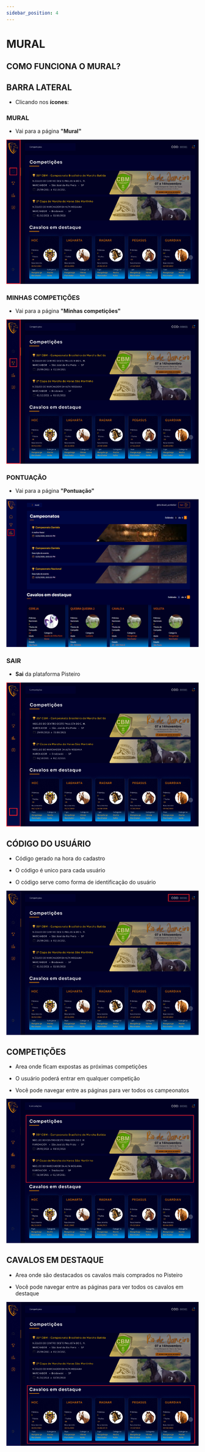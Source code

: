 ```yaml
---
sidebar_position: 4
---
```


# MURAL

## COMO FUNCIONA O MURAL?

## BARRA LATERAL

- Clicando nos **ícones**:

### MURAL

- Vai para a página **"Mural"**

![Mural](/img/Plataforma/mural1.png)

### MINHAS COMPETIÇÕES

- Vai para a página **"Minhas competições"**

![Mural](/img/Plataforma/mural2.png)

### PONTUAÇÃO

- Vai para a página **"Pontuação"**

![Mural](/img/Plataforma/mural3.png)

### SAIR

- **Sai** da plataforma Pisteiro

![Mural](/img/Plataforma/mural4.png)

## CÓDIGO DO USUÁRIO

- Código gerado na hora do cadastro

- O código é unico para cada usuário

- O código serve como forma de identificação do usuário

![Mural](/img/Plataforma/mural5.png)

## COMPETIÇÕES

- Area onde ficam expostas as próximas competições

- O usuário poderá entrar em qualquer competição

- Você pode navegar entre as páginas para ver todos os campeonatos

![Mural](/img/Plataforma/mural6.png)

## CAVALOS EM DESTAQUE

- Area onde são destacados os cavalos mais comprados no Pisteiro

- Você pode navegar entre as páginas para ver todos os cavalos em destaque

![Mural](/img/Plataforma/mural7.png)